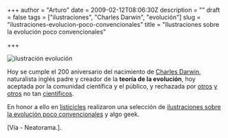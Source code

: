 +++
author = "Arturo"
date = 2009-02-12T08:06:30Z
description = ""
draft = false
tags = ["ilustraciones", "Charles Darwin", "evolución"]
slug = "ilustraciones-evolucion-poco-convencionales"
title = "Ilustraciones sobre la evolución poco convencionales"

+++

![ilustración evolución](/images/import/118-evolucion-legoman.jpg)

Hoy se cumple el 200 aniversario del nacimiento de [Charles Darwin](https://es.wikipedia.org/wiki/Charles_Darwin), naturalista inglés padre y creador de la **teoría de la evolución**, hoy aceptada por la comunidad científica y el público, y rechazada por [otros](https://es.wikipedia.org/wiki/Creacionismo) [y otros](https://es.wikipedia.org/wiki/Dise%C3%B1o_inteligente) no tan [científicos](https://es.wikipedia.org/wiki/Evoluci%C3%B3n_te%C3%ADsta).

En honor a ello en [listicicles](https://www.listicles.com) realizaron una selección de [ilustraciones sobre la evolución poco convencionales](https://www.neatorama.com/2009/02/10/10-illustrated-theories-of-evoution/) y algo geek.

[Vía - Neatorama.].
